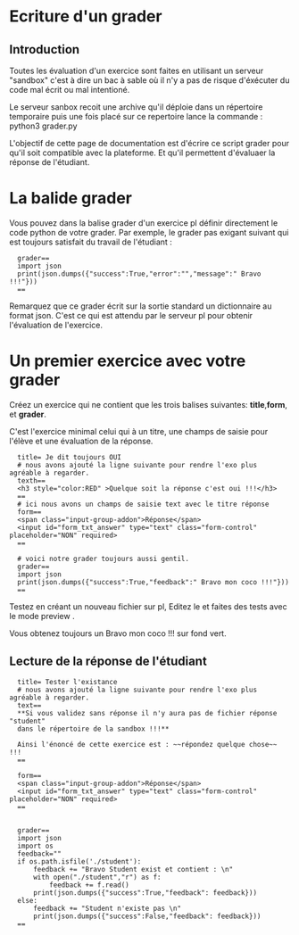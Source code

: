 
# Ecriture d'un grader 

## Introduction 
Toutes les évaluation d'un exercice sont faites en utilisant un serveur "sandbox" c'est à dire un bac à sable
où il n'y a pas de risque d'éxécuter du code mal écrit ou mal intentioné.

Le serveur sanbox recoit une archive qu'il déploie dans un répertoire temporaire puis une fois placé sur ce repertoire
lance la commande : python3 grader.py

L'objectif de cette page de documentation est d'écrire ce script grader pour qu'il soit compatible avec la plateforme.
Et qu'il permettent d'évaluaer la réponse de l'étudiant.

# La balide grader

Vous pouvez dans la  balise grader  d'un exercice pl définir directement le code python de votre grader. Par exemple,
le grader pas exigant suivant qui est toujours satisfait du travail de l'étudiant :

```
  grader==
  import json
  print(json.dumps({"success":True,"error":"","message":" Bravo !!!"}))
  ==
```
Remarquez que ce grader écrit sur la sortie standard un dictionnaire au format json.
C'est ce qui est attendu par le serveur pl pour obtenir l'évaluation de l'exercice.



# Un premier exercice avec votre grader


Créez un exercice qui ne contient que les trois balises suivantes: **title**,**form**, et **grader**.

  C'est l'exercice minimal celui qui à un titre, une champs de saisie pour l'élève et une évaluation de la réponse.

```
  title= Je dit toujours OUI
  # nous avons ajouté la ligne suivante pour rendre l'exo plus agréable à regarder.
  texth==
  <h3 style="color:RED" >Quelque soit la réponse c'est oui !!!</h3> 
  ==
  # ici nous avons un champs de saisie text avec le titre réponse 
  form==
  <span class="input-group-addon">Réponse</span>
  <input id="form_txt_answer" type="text" class="form-control" placeholder="NON" required>
  ==

  # voici notre grader toujours aussi gentil.
  grader==
  import json
  print(json.dumps({"success":True,"feedback":" Bravo mon coco !!!"}))
  ==
```


Testez en créant un nouveau fichier sur pl, Editez le et faites des tests avec le mode preview .


Vous obtenez toujours un Bravo mon coco !!! sur fond vert.

## Lecture de la réponse de l'étudiant 

```
  title= Tester l'existance
  # nous avons ajouté la ligne suivante pour rendre l'exo plus agréable à regarder.
  text==
  **Si vous validez sans réponse il n'y aura pas de fichier réponse "student"
  dans le répertoire de la sandbox !!!** 

  Ainsi l'énoncé de cette exercice est : ~~répondez quelque chose~~ !!!
  ==

  form==
  <span class="input-group-addon">Réponse</span>
  <input id="form_txt_answer" type="text" class="form-control" placeholder="NON" required>
  ==


  grader==
  import json
  import os
  feedback=""
  if os.path.isfile('./student'):
      feedback += "Bravo Student exist et contient : \n"
      with open("./student","r") as f:
          feedback += f.read()
      print(json.dumps({"success":True,"feedback": feedback}))
  else:
      feedback += "Student n'existe pas \n"
      print(json.dumps({"success":False,"feedback": feedback}))
  ==

```
